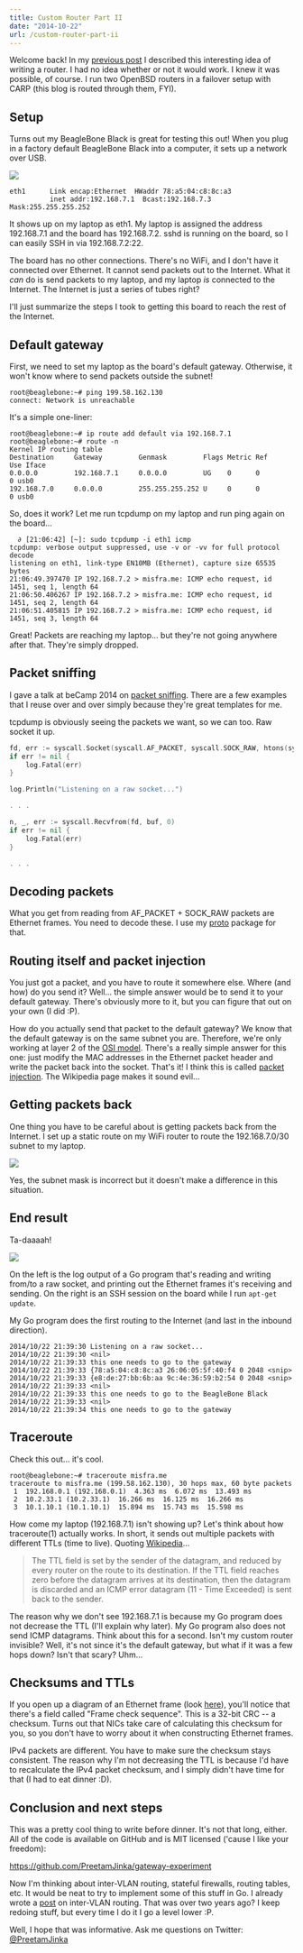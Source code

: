 ```yaml
---
title: Custom Router Part II
date: "2014-10-22"
url: /custom-router-part-ii
---
```



Welcome back! In my [previous post](http://misfra.me/custom-router) I
described this interesting idea of writing a router.
I had no idea whether or not it would work. I knew it was possible, of course. I
run two OpenBSD routers in a failover setup with CARP (this blog is routed through
them, FYI).

Setup
---
Turns out my BeagleBone Black is great for testing this out! When you plug in
a factory default BeagleBone Black into a computer, it sets up a network over
USB.

![](http://static.misfra.me/images/posts/custom-router-part-ii/bbb-network.png)

	eth1      Link encap:Ethernet  HWaddr 78:a5:04:c8:8c:a3  
	          inet addr:192.168.7.1  Bcast:192.168.7.3  Mask:255.255.255.252

It shows up on my laptop as eth1. My laptop is assigned the address 192.168.7.1 and
the board has 192.168.7.2. sshd is running on the board, so I can easily SSH in via
192.168.7.2:22.

The board has no other connections. There's no WiFi, and I don't have it connected
over Ethernet. It cannot send packets out to the Internet. What it *can* do is
send packets to my laptop, and my laptop *is* connected to the Internet. The Internet
is just a series of tubes right?

I'll just summarize the steps I took to getting this board to reach the rest
of the Internet.

Default gateway
---
First, we need to set my laptop as the board's default gateway. Otherwise,
it won't know where to send packets outside the subnet!

	root@beaglebone:~# ping 199.58.162.130
	connect: Network is unreachable

It's a simple one-liner:

	root@beaglebone:~# ip route add default via 192.168.7.1
	root@beaglebone:~# route -n
	Kernel IP routing table
	Destination     Gateway         Genmask         Flags Metric Ref    Use Iface
	0.0.0.0         192.168.7.1     0.0.0.0         UG    0      0        0 usb0
	192.168.7.0     0.0.0.0         255.255.255.252 U     0      0        0 usb0

So, does it work? Let me run tcpdump on my laptop and run ping again on the board...

	  ∂ [21:06:42] [~]: sudo tcpdump -i eth1 icmp
	tcpdump: verbose output suppressed, use -v or -vv for full protocol decode
	listening on eth1, link-type EN10MB (Ethernet), capture size 65535 bytes
	21:06:49.397470 IP 192.168.7.2 > misfra.me: ICMP echo request, id 1451, seq 1, length 64
	21:06:50.406267 IP 192.168.7.2 > misfra.me: ICMP echo request, id 1451, seq 2, length 64
	21:06:51.405815 IP 192.168.7.2 > misfra.me: ICMP echo request, id 1451, seq 3, length 64

Great! Packets are reaching my laptop... but they're not going anywhere after that. They're
simply dropped.

Packet sniffing
---
I gave a talk at beCamp 2014 on [packet sniffing](https://github.com/PreetamJinka/packet-sniffing).
There are a few examples that I reuse over and over simply because they're great templates for me.

tcpdump is obviously seeing the packets we want, so we can too. Raw socket it up.

```go
fd, err := syscall.Socket(syscall.AF_PACKET, syscall.SOCK_RAW, htons(syscall.ETH_P_ALL))
if err != nil {
	log.Fatal(err)
}

log.Println("Listening on a raw socket...")

. . .

n, _, err := syscall.Recvfrom(fd, buf, 0)
if err != nil {
	log.Fatal(err)
}

. . .
```

Decoding packets
---
What you get from reading from AF_PACKET + SOCK_RAW packets are Ethernet frames.
You need to decode these. I use my [proto](https://github.com/PreetamJinka/proto/blob/master/ethernet.go)
package for that.

Routing itself and packet injection
---
You just got a packet, and you have to route it somewhere else. Where (and how) do you send it?
Well...  the simple answer would be to send it to your default gateway. There's obviously more to it,
but you can figure that out on your own (I did :P).

How do you actually send that packet to the default gateway? We know that the default gateway is on the
same subnet you are. Therefore, we're only working at layer 2 of the [OSI model](http://en.wikipedia.org/wiki/OSI_model).
There's a really simple answer for this one: just modify the MAC addresses in the Ethernet packet header
and write the packet back into the socket. That's it! I think this is called [packet injection](http://en.wikipedia.org/wiki/Packet_injection).
The Wikipedia page makes it sound evil...

Getting packets back
---
One thing you have to be careful about is getting packets back from the Internet.
I set up a static route on my WiFi router to route the 192.168.7.0/30 subnet
to my laptop.

![](http://static.misfra.me/images/posts/custom-router-part-ii/static-route.png)

Yes, the subnet mask is incorrect but it doesn't make a difference in this situation.

End result
---

Ta-daaaah!

![](http://static.misfra.me/images/posts/custom-router-part-ii/demo.gif)

On the left is the log output of a Go program that's reading and writing from/to
a raw socket, and printing out the Ethernet frames it's receiving and sending.
On the right is an SSH session on the board while I run `apt-get update`.

My Go program does the first routing to the Internet (and last in the inbound
direction).

	2014/10/22 21:39:30 Listening on a raw socket...
	2014/10/22 21:39:30 <nil>
	2014/10/22 21:39:33 this one needs to go to the gateway
	2014/10/22 21:39:33 {78:a5:04:c8:8c:a3 26:06:05:5f:40:f4 0 2048 <snip>
	2014/10/22 21:39:33 {e8:de:27:bb:6b:aa 9c:4e:36:59:b2:54 0 2048 <snip>
	2014/10/22 21:39:33 <nil>
	2014/10/22 21:39:33 this one needs to go to the BeagleBone Black
	2014/10/22 21:39:33 <nil>
	2014/10/22 21:39:34 this one needs to go to the gateway

Traceroute
---
Check this out... it's cool.

	root@beaglebone:~# traceroute misfra.me
	traceroute to misfra.me (199.58.162.130), 30 hops max, 60 byte packets
	 1  192.168.0.1 (192.168.0.1)  4.363 ms  6.072 ms  13.493 ms
	 2  10.2.33.1 (10.2.33.1)  16.266 ms  16.125 ms  16.266 ms
	 3  10.1.10.1 (10.1.10.1)  15.894 ms  15.743 ms  15.598 ms

How come my laptop (192.168.7.1) isn't showing up? Let's think about
how traceroute(1) actually works. In short, it sends out multiple packets
with different TTLs (time to live). Quoting [Wikipedia](http://en.wikipedia.org/wiki/Time_to_live)...

> The TTL field is set by the sender of the datagram, and reduced by every router on the route to its destination. If the TTL field reaches zero before the datagram arrives at its destination, then the datagram is discarded and an ICMP error datagram (11 - Time Exceeded) is sent back to the sender.

The reason why we don't see 192.168.7.1 is because my Go program does not
decrease the TTL (I'll explain why later). My Go program also does not send ICMP
datagrams. Think about this for a second. Isn't my custom router invisible? Well,
it's not since it's the default gateway, but what if it was a few hops down? Isn't
that scary? Uhm...

Checksums and TTLs
---
If you open up a diagram of an Ethernet frame (look [here](http://en.wikipedia.org/wiki/Ethernet_frame#Structure)),
you'll notice that there's a field called "Frame check sequence". This is a 32-bit CRC -- a checksum.
Turns out that NICs take care of calculating this checksum for you, so you don't have to worry about it when
constructing Ethernet frames.

IPv4 packets are different. You have to make sure the checksum stays consistent. The reason why
I'm not decreasing the TTL is because I'd have to recalculate the IPv4 packet checksum, and
I simply didn't have time for that (I had to eat dinner :D).

Conclusion and next steps
---
This was a pretty cool thing to write before dinner. It's not that long, either. All of the code
is available on GitHub and is MIT licensed ('cause I like your freedom):

https://github.com/PreetamJinka/gateway-experiment

Now I'm thinking about inter-VLAN routing, stateful firewalls, routing tables, etc.
It would be neat to try to implement some of this stuff in Go. I already wrote a [post](http://misfra.me/router-on-a-stick) on inter-VLAN routing. That was over two years ago? I keep redoing stuff, but every time I do it I go a level lower :P.

Well, I hope that was informative. Ask me questions on Twitter: [@PreetamJinka](https://twitter.com/PreetamJinka)
